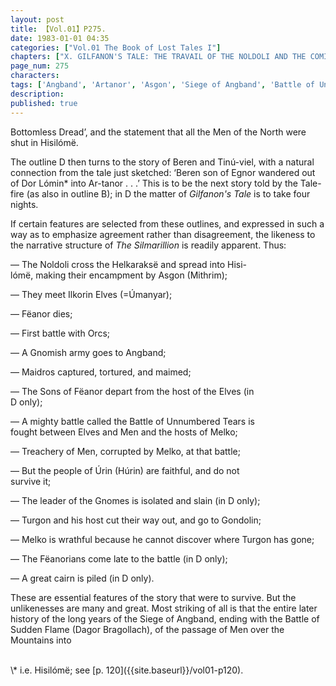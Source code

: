```yaml
---
layout: post
title: 【Vol.01】P275.
date: 1983-01-01 04:35
categories: ["Vol.01 The Book of Lost Tales I"]
chapters: ["X. GILFANON'S TALE: THE TRAVAIL OF THE NOLDOLI AND THE COMING OF MANKIND"]
page_num: 275
characters: 
tags: ['Angband', 'Artanor', 'Asgon', 'Siege of Angband', 'Battle of Unnumbered Tears', 'Beren', 'Dagor Bragollach', 'Dor Lómin', 'Fëanor', 'Fëanorians', 'Sons of Fëanor', 'Gondolin', 'Gnomes', 'Helkaraksë', 'Hisilómë', 'Húrin', 'Maidros', 'Melko', 'Mithrim', 'Mines of Melko', 'Men', 'Noldoli', 'Orcs', 'Silmarillion, The', 'Sirion', 'Spell of Bottomless Dread']
description: 
published: true
---
```


<p style="text-indent: 0;">
Bottomless Dread’, and the statement that all the Men of the North were shut in Hisilómë.
</p>

The outline D then turns to the story of Beren and Tinú-viel, with a natural connection from the tale just sketched: ‘Beren son of Egnor wandered out of Dor Lómin\* into Ar-tanor . . .’ This is to be the next story told by the Tale-fire (as also in outline B); in D the matter of <I>Gilfanon's Tale</I> is to take four nights.

If certain features are selected from these outlines, and expressed in such a way as to emphasize agreement rather than disagreement, the likeness to the narrative structure of <I>The Silmarillion</I> is readily apparent. Thus:

— The Noldoli cross the Helkaraksë and spread into Hisi-<BR>lómë, making their encampment by Asgon (Mithrim);

— They meet Ilkorin Elves (=Úmanyar);

— Fëanor dies;

— First battle with Orcs;

— A Gnomish army goes to Angband;

— Maidros captured, tortured, and maimed;

— The Sons of Fëanor depart from the host of the Elves (in<BR>D only);

— A mighty battle called the Battle of Unnumbered Tears is<BR>fought between Elves and Men and the hosts of Melko;

— Treachery of Men, corrupted by Melko, at that battle;

— But the people of Úrin (Húrin) are faithful, and do not<BR>survive it;

— The leader of the Gnomes is isolated and slain (in D only);

— Turgon and his host cut their way out, and go to Gondolin;

— Melko is wrathful because he cannot discover where Turgon has gone;

— The Fëanorians come late to the battle (in D only);

— A great cairn is piled (in D only).

These are essential features of the story that were to survive. But the unlikenesses are many and great. Most striking of all is that the entire later history of the long years of the Siege of Angband, ending with the Battle of Sudden Flame (Dagor Bragollach), of the passage of Men over the Mountains into

<BR>
\* i.e. Hisilómë; see [p. 120]({{site.baseurl}}/vol01-p120).


